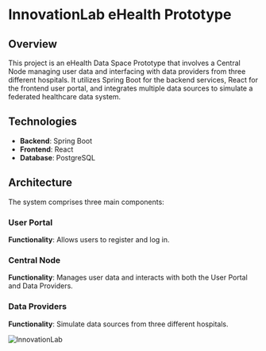 # InnovationLab eHealth Prototype

## Overview
This project is an eHealth Data Space Prototype that involves a Central Node managing user data and interfacing with data providers from three different hospitals. It utilizes Spring Boot for the backend services, React for the frontend user portal, and integrates multiple data sources to simulate a federated healthcare data system.

## Technologies
- **Backend**: Spring Boot
- **Frontend**: React
- **Database**: PostgreSQL

## Architecture
The system comprises three main components:

### User Portal
**Functionality**: Allows users to register and log in.

### Central Node
**Functionality**: Manages user data and interacts with both the User Portal and Data Providers.

### Data Providers
**Functionality**: Simulate data sources from three different hospitals.


![InnovationLab](https://github.com/bojanabojchovska/InnovationLab2/assets/126956163/229d4605-7687-4bf9-b831-13d981645894)
